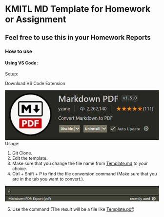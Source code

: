 # KMITL MD Template for Homework or Assignment

## Feel free to use this in your Homework Reports

### How to use

#### Using VS Code :

Setup: 

Download VS Code Extension

![Extension Markdown PDF](./images/Markdown%20PDF.png)
Usage:

1. Git Clone.
2. Edit the template.
3. Make sure that you change the file name from [Template.md](Template.md) to your choice.
4. Ctrl + Shift + P to find the file conversion command (Make sure that you are in the tab you want to convert.). 

![Search Bar](./images/Search%20Bar.png)

5. Use the command (The result will be a file like [Template.pdf](Template.pdf))